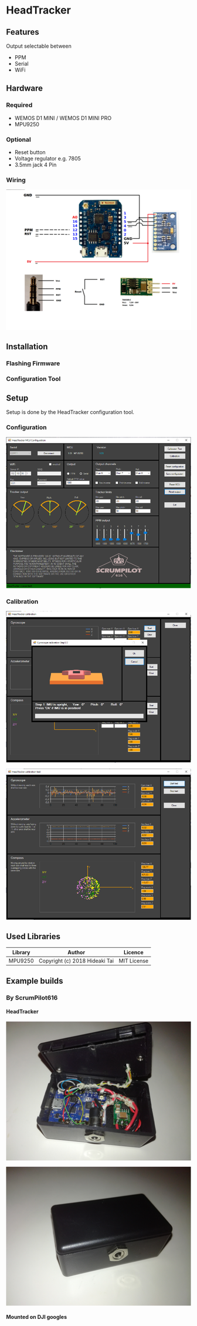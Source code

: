 # HeadTracker


## Features
Output selectable between
- PPM
- Serial
- WiFi


## Hardware

### Required
- WEMOS D1 MINI / WEMOS D1 MINI PRO
- MPU9250

### Optional
- Reset button
- Voltage regulator e.g. 7805
- 3.5mm jack 4 Pin
 
### Wiring
![N|Solid](https://github.com/ScrumPilot616/HeadTracker/blob/main/images/HeadtrackerHW.png)


## Installation

### Flashing Firmware

### Configuration Tool



## Setup
Setup is done by the HeadTracker configuration tool.

### Configuration
![N|Solid](https://github.com/ScrumPilot616/HeadTracker/blob/main/images/HeadTrackerConfig.png)

### Calibration
![N|Solid](https://github.com/ScrumPilot616/HeadTracker/blob/main/images/HeadTrackerCalibration.png)

![N|Solid](https://github.com/ScrumPilot616/HeadTracker/blob/main/images/HeadTrackerCalibrationTest.png)


## Used Libraries

| Library     | Author | Licence|
| ----------- | ------ |--------|
| MPU9250 |  Copyright (c) 2018 Hideaki Tai | MIT License |


## Example builds
### By ScrumPilot616
#### HeadTracker
![N|Solid](https://github.com/ScrumPilot616/HeadTracker/blob/main/images/Headtracker_SP_Example1.jpg)

![N|Solid](https://github.com/ScrumPilot616/HeadTracker/blob/main/images/Headtracker_SP_Example2.jpg)


#### Mounted on DJI googles

